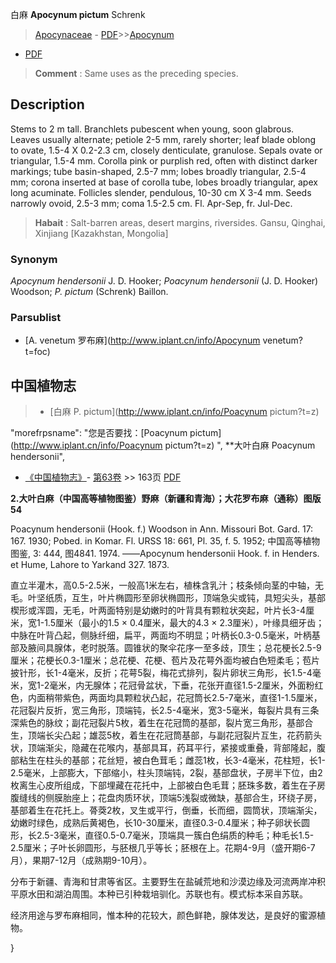白麻 **Apocynum pictum** Schrenk

> [Apocynaceae](http://www.iplant.cn/info/Apocynaceae?t=foc) - [PDF](http://www.iplant.cn/foc/pdf/Apocynaceae.pdf)>>[Apocynum](http://www.iplant.cn/info/Apocynum?t=foc)
 - [PDF](http://www.iplant.cn/foc/pdf/Apocynum.pdf)

> **Comment** : 
> Same uses as the preceding species.

## Description

Stems to 2 m tall. Branchlets pubescent when young, soon glabrous. Leaves usually alternate; petiole 2-5 mm, rarely shorter; leaf blade oblong to ovate, 1.5-4 X 0.2-2.3 cm, closely denticulate, granulose. Sepals ovate or triangular, 1.5-4 mm. Corolla pink or purplish red, often with distinct darker markings; tube basin-shaped, 2.5-7 mm; lobes broadly triangular, 2.5-4 mm; corona inserted at base of corolla tube, lobes broadly triangular, apex long acuminate. Follicles slender, pendulous, 10-30 cm X 3-4 mm. Seeds narrowly ovoid, 2.5-3 mm; coma 1.5-2.5 cm. Fl. Apr-Sep, fr. Jul-Dec.

> **Habait** : 
> Salt-barren areas, desert margins, riversides. Gansu, Qinghai, Xinjiang [Kazakhstan, Mongolia]

### Synonym
*Apocynum hendersonii* J. D. Hooker; *Poacynum hendersonii* (J. D. Hooker) Woodson; *P. pictum* (Schrenk) Baillon.

### Parsublist

* [A.  venetum  罗布麻](http://www.iplant.cn/info/Apocynum venetum?t=foc)

## 中国植物志

> * [白麻  P.  pictum](http://www.iplant.cn/info/Poacynum pictum?t=z)

  "morefrpsname": "您是否要找：<span class='spantxt'>[Poacynum pictum](http://www.iplant.cn/info/Poacynum pictum?t=z) ",
**大叶白麻 Poacynum hendersonii",

* [《中国植物志》](http://www.iplant.cn/frps)- [第63卷](http://www.iplant.cn/frps/vol/63) >> 163页 [PDF](http://www.iplant.cn/frps/pdf/63/163.pdf)

**2.大叶白麻（中国高等植物图鉴）野麻（新疆和青海）；大花罗布麻（通称）图版54**

Poacynum hendersonii (Hook. f.) Woodson in Ann. Missouri Bot. Gard. 17: 167. 1930; Pobed. in Komar. Fl. URSS 18: 661, Pl. 35, f. 5. 1952; 中国高等植物图鉴, 3: 444, 图4841. 1974. ——Apocynum hendersonii Hook. f. in Henders. et Hume, Lahore to Yarkand 327. 1873.

直立半灌木，高0.5-2.5米，一般高1米左右，植株含乳汁；枝条倾向茎的中轴，无毛。叶坚纸质，互生，叶片椭圆形至卵状椭圆形，顶端急尖或钝，具短尖头，基部楔形或浑圆，无毛，叶两面特别是幼嫩时的叶背具有颗粒状突起，叶片长3-4厘米，宽1-1.5厘米（最小的1.5 × 0.4厘米，最大的4.3 × 2.3厘米），叶缘具细牙齿；中脉在叶背凸起，侧脉纤细，扁平，两面均不明显；叶柄长0.3-0.5毫米，叶柄基部及腋间具腺体，老时脱落。圆锥状的聚伞花序一至多歧，顶生；总花梗长2.5-9厘米；花梗长0.3-1厘米；总花梗、花梗、苞片及花萼外面均被白色短柔毛；苞片披针形，长1-4毫米，反折；花萼5裂，梅花式排列，裂片卵状三角形，长1.5-4毫米，宽1-2毫米，内无腺体；花冠骨盆状，下垂，花张开直径1.5-2厘米，外面粉红色，内面稍带紫色，两面均具颗粒状凸起，花冠筒长2.5-7毫米，直径1-1.5厘米，花冠裂片反折，宽三角形，顶端钝，长2.5-4毫米，宽3-5毫米，每裂片具有三条深紫色的脉纹；副花冠裂片5枚，着生在花冠筒的基部，裂片宽三角形，基部合生，顶端长尖凸起；雄蕊5枚，着生在花冠筒基部，与副花冠裂片互生，花药箭头状，顶端渐尖，隐藏在花喉内，基部具耳，药耳平行，紧接或重叠，背部隆起，腹部粘生在柱头的基部；花丝短，被白色茸毛；雌蕊1枚，长3-4毫米，花柱短，长1-2.5毫米，上部膨大，下部缩小，柱头顶端钝，2裂，基部盘状，子房半下位，由2枚离生心皮所组成，下部埋藏在花托中，上部被白色毛茸；胚珠多数，着生在子房腹缝线的侧膜胎座上；花盘肉质环状，顶端5浅裂或微缺，基部合生，环绕子房，基部着生在花托上。蓇葖2枚，叉生或平行，倒垂，长而细，圆筒状，顶端渐尖，幼嫩时绿色，成熟后黄褐色，长10-30厘米，直径0.3-0.4厘米；种子卵状长圆形，长2.5-3毫米，直径0.5-0.7毫米，顶端具一簇白色绢质的种毛；种毛长1.5-2.5厘米；子叶长卵圆形，与胚根几乎等长；胚根在上。花期4-9月（盛开期6-7月），果期7-12月（成熟期9-10月）。

分布于新疆、青海和甘肃等省区。主要野生在盐碱荒地和沙漠边缘及河流两岸冲积平原水田和湖泊周围。本种已引种栽培驯化。苏联也有。模式标本采自苏联。

经济用途与罗布麻相同，惟本种的花较大，颜色鲜艳，腺体发达，是良好的蜜源植物。

}